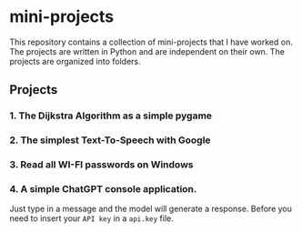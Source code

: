 # mini-projects
This repository contains a collection of mini-projects that I have worked on. The projects are written in Python and are independent on their own. The projects are organized into folders.

## Projects
### 1. The Dijkstra Algorithm as a simple pygame

### 2. The simplest Text-To-Speech with Google
### 3. Read all WI-FI passwords on Windows
### 4. A simple ChatGPT console application. 
Just type in a message and the model will generate a response. Before you need to insert your `API key` in a `api.key` file.

